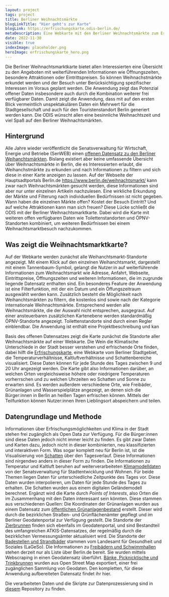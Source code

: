 ```yaml
---
layout: project
tags: project
title: Berliner Weihnachtsmärkte
blogLinkTitle: "Hier geht's zur Karte"
blogLink: https://erfrischungskarte.odis-berlin.de/
metaDescription: Eine Webkarte mit den Berliner Weihnachtsmärkte zum Erkunden, Planen und Teilen für den rundum gelungen Weihnachtsmarktbesuch.
date: 2022-11-30
visible: true
indexImage: placeholder.png
heroImage: erfrischungskarte_hero.png
---
```


Die Berliner Weihnachtsmarktkarte bietet allen Interessierten eine Übersicht zu den Angeboten mit weiterführenden Informationen wie Öffnungszeiten, besondere Attraktionen oder Eintrittspreisen. So können Weihnachstmärkte erkundet werden und der Besuch unter Berücksichtigung spezifischer Interessen im Voraus geplant werden. Die Anwendung zeigt das Potenzial offener Daten insbesondere auch durch die Kombination weiterer frei verfügbarer Daten. Damit zeigt die Anwendung, dass mit auf den ersten Blick vermeintlich unspektakulären Daten ein Mehrwert für die Stadtgesellschaft und auch für den Touristenstandort Berlin generiert werden kann. Die ODIS wünscht allen eine besinnliche Weihnachtszeit und viel Spaß auf den Berliner Weihnachtsmärkten.

## Hintergrund

Alle Jahre wieder veröffentlicht die Senatsverwaltung für Wirtschaft, Energie und Betriebe (SenWEB) einen [offenen Datensatz zu den Berliner Weihanchtsmärkten](https://daten.berlin.de/datensaetze/berliner-weihnachtsmärkte-2021). Bislang existiert aber keine umfassende Übersicht über Weihnachtsmärkte in Berlin, die es Interessierten erlaubt, die Weihanchstmärkte zu erkunden und nach Informationen zu filtern und sich diese in einer Karte anzeigen zu lassen. Auf der Webseite der Hauptsadtportals Berlin.de https://www.berlin.de/weihnachtsmarkt/ kann zwar nach Weihnachtsmärkten gesucht werden, diese Informationen sind aber nur unter einzelnen Artikeln nachzulesen. Eine wirkliche Erkundung der Märkte und Filterung nach individuellen Bedürfnissen ist nicht gegeben. Wann haben die einzelnen Märkte offen? Kostet der Besuch Eintritt? Und auf welche Attraktionen kann man sich freuen? 
Diese Lücke schließt die ODIS mit der Berliner Weihnachtsmarktkarte. Dabei wird die Karte mit weiteren offen verfügbaren Daten wie Toilettenstandorten und ÖPNV-Standorten kombiniert, um weiteren Bedürfnissen bei einem Weihnachtsmarktbesuch nachzukommen.

## Was zeigt die Weihnachtsmarktkarte?

Auf der Webkarte werden zunächst alle Weihanchtsmarkt-Standorte angezeigt. Mit einem Klick auf den einzelnen Weihanchtsmarkt, dargestellt mit einem Tannenbaum-Symbol, gelangt die Nutzer:in auf weiterführende Informationen zum Weihnachtsmarkt wie Adresse, Anfahrt, Webseite, Eintrittspreise, Öffnungszeiten und weiteren Informationen, die im zugrunde liegende Datensatz enthalten sind. Ein besonderes Feature der Anwendung ist eine Filterfunktion, mit der ein Datum und ein Öffungszeitraum ausgewählt werden kann. Zusätzlich besteht die Möglichkeit nach Weihanchtsmärkten zu filtern, die kostenlos sind sowie nach der Kategorie internationale Weihnachtsmärkte. Entsprechend werden alle Weihnachtsmärkte, die der Auswahl nicht entsprechen, ausgegraut. Auf einer ansteuerbaren zusätzlichen Kartenebene werden standardmäßig ÖPNV-Standorte angezeigt. Toilettenstandorte sind durch einen Regler einblendbar. Die Anwendung ist enthält eine Projektbeschreibung und kan

  Basis des offenen Datensatzes zeigt die Karte zunächst die Standorte aller Weihnachtsmärkte auf einer Webkarte. Die Wein die Klimatische Unterschiede in der Stadt besser verstehen und erfrischende Orte finden, dabei hilft die [Erfrischungskarte](https://erfrischungskarte.odis-berlin.de/), eine Webkarte vom Berliner Stadtgebiet, die Temperaturverhältnisse, Kaltluftverhältnisse und Schattenbereiche visualisiert. Diese Daten können für jede Stunde des Tages zwischen 9 und 20 Uhr angezeigt werden. Die Karte gibt also Informationen darüber, an welchen Orten vergleichsweise höhere oder niedrigere Temperaturen vorherrschen und zu welchen Uhrzeiten wo Schatten und Sonne zu erwarten sind. Es werden außerdem verschiedene Orte, wie Freibäder, Grünanlagen und Wasserspielplätze angezeigt, an denen sich die Bürger:innen in Berlin an heißen Tagen erfrischen können. Mittels der Teilfunktion können Nutzer:innen Ihren Lieblingsort abspeichern und teilen.

## Datengrundlage und Methode

Informationen über Erfrischungsmöglichkeiten und Klima in der Stadt stehen frei zugänglich als Open Data zur Verfügung. Für die Bürger:innen sind diese Daten jedoch nicht immer leicht zu finden. Es gibt zwar Daten und Karten dazu, jedoch nicht in dieser kombinierten, neu klassifizierten und interaktiven Form. Was sogar komplett neu für Berlin ist, ist die Visualisierung von [Schatten](https://fbinter.stadt-berlin.de/fb/index.jsp?loginkey=zoomStart&mapId=k_dom@senstadt&bbox=387046,5818588,391547,5821400) über den Tagesverlauf. Diese Informationen sind nirgendwo anders in dieser Form zu finden. Die Informationen zu Temperatur und Kaltluft beruhen auf weiterverarbeiteten [Klimamodelldaten](https://www.berlin.de/umweltatlas/klima/klimaanalyse/2014/karten/) von der Senatsverwaltung für Stadtentwicklung und Wohnen. Für beide Themen liegen Daten für unterschiedliche Zeitpunkte des Tages vor. Diese Daten wurden interpolieren, um Daten für jede Stunde des Tages zu erhalten. Die Schatten wurden aus einem digitalen Geländemodell berechnet. Ergänzt wird die Karte durch _Points of Interests_, also Orten die im Zusammenhang mit den Daten interessant sein könnten. Diese stammen aus verschiedenen Quellen: Die Koordinaten der Grünanlagen wurden aus einem Datensatz zum [öffentlichen Grünanlagenbestand](https://daten.berlin.de/datensaetze/grünanlagenbestand-berlin-einschl-der-öffentlichen-spielplätze-grünanlagen-wfs) erstellt. Dieser wird durch die bezirklichen Straßen- und Grünflächenämter gepflegt und im Berliner Geodatenportal zur Verfügung gestellt. Die Standorte der [Zierbrunnen](https://daten.berlin.de/datensaetze/atkis-sonstiges-bauwerk-oder-sonstige-einrichtung-punkte-wfs) finden sich ebenfalls im Geodatenportal, und sind Bestandteil des umfangreichen ATKIS-Datensatzes, der regelmäßig durch die bezirklichen Vermessungsämter aktualisiert wird. Die Standorte der [Badestellen und Strandbäder](https://daten.berlin.de/datensaetze/liste-der-badestellen) stammen vom Landesamt für Gesundheit und Soziales (LaGeSo). Die Informationen zu [Freibädern und Schwimmhallen](https://www.berlin.de/special/sport-und-fitness/schwimmen/schwimmbad/a-z/) stehen derzeit nur als Liste über Berlin.de bereit. Sie wurden mittels Webscraping in einen Geodatensatz überführt. [Bänke, Picknicktische und Trinkbrunnen](https://overpass-turbo.eu) wurden aus Open Street Map exportiert, einer frei zugänglichen Sammlung von Geodaten. Den kompletten, für diese Anwendung aufbereiteten Datensatz findet ihr hier.

Die verarbeiteten Daten und die Skripte zur Datenprozessierung sind in [diesem](https://github.com/technologiestiftung/erfrischungskarte-daten) Repository zu finden.
